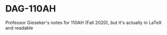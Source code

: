 # DAG-110AH
Professor Gieseker's notes for 110AH (Fall 2020), but it's actually in LaTeX and readable
